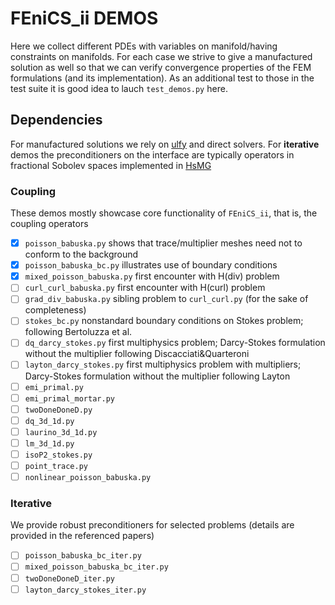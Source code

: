 # FEniCS_ii DEMOS
Here we collect different PDEs with variables on manifold/having constraints
on manifolds. For each case we strive to give a manufactured solution as well
so that we can verify convergence properties of the FEM formulations (and its
implementation). As an additional test to those in the test suite it is good
idea to lauch `test_demos.py` here.

## Dependencies
For manufactured solutions we rely on [ulfy](https://github.com/MiroK/ulfy) and
direct solvers. For **iterative** demos the preconditioners on the interface are
typically operators in fractional Sobolev spaces implemented in
[HsMG](https://github.com/MiroK/hsmg)

### Coupling 
These demos mostly showcase core functionality of `FEniCS_ii`, that is, the coupling
operators

- [x] `poisson_babuska.py` shows that trace/multiplier meshes need not to conform to the background
- [x] `poisson_babuska_bc.py` illustrates use of boundary conditions
- [x] `mixed_poisson_babuska.py` first encounter with H(div) problem
- [ ] `curl_curl_babuska.py` first encounter with H(curl) problem
- [ ] `grad_div_babuska.py` sibling problem to `curl_curl.py` (for the sake of completeness)
- [ ] `stokes_bc.py` nonstandard boundary conditions on Stokes problem; following Bertoluzza et al.
- [ ] `dq_darcy_stokes.py` first multiphysics problem; Darcy-Stokes formulation without the multiplier following Discacciati&Quarteroni
- [ ] `layton_darcy_stokes.py` first multiphysics problem with multipliers; Darcy-Stokes formulation without the multiplier following Layton
- [ ] `emi_primal.py`
- [ ] `emi_primal_mortar.py`
- [ ] `twoDoneDoneD.py`
- [ ] `dq_3d_1d.py`
- [ ] `laurino_3d_1d.py`
- [ ] `lm_3d_1d.py`
- [ ] `isoP2_stokes.py`
- [ ] `point_trace.py`
- [ ] `nonlinear_poisson_babuska.py`

### Iterative
We provide robust preconditioners for selected problems (details are provided
in the referenced papers)

- [ ] `poisson_babuska_bc_iter.py`
- [ ] `mixed_poisson_babuska_bc_iter.py`
- [ ] `twoDoneDoneD_iter.py`
- [ ] `layton_darcy_stokes_iter.py`